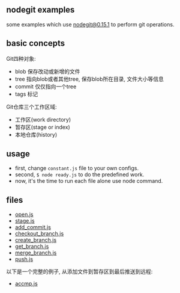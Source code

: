 ## nodegit examples

some examples which use nodegit@0.15.1 to perform git operations.

## basic concepts

Git四种对象:

- blob 保存改动或新增的文件
- tree 指向blob或者其他tree, 保存blob所在目录, 文件大小等信息
- commit 仅仅指向一个tree
- tags 标记

Git仓库三个工作区域:

- 工作区(work directory)
- 暂存区(stage or index)
- 本地仓库(history)

## usage

- first, change `constant.js` file to your own configs.
- second, `$ node ready.js` to do the predefined work.
- now, it's the time to run each file alone use node command.

## files

- [open.js](open.js)
- [stage.js](stage_index.js)
- [add_commit.js](add_commit.js)
- [checkout_branch.js](checkout_branch.js)
- [create_branch.js](create_branch.js)
- [get_branch.js](get_branch.js)
- [merge_branch.js](merge_branch.js)
- [push.js](push.js)

以下是一个完整的例子, 从添加文件到暂存区到最后推送到远程:

- [accmp.js](accmp.js)
